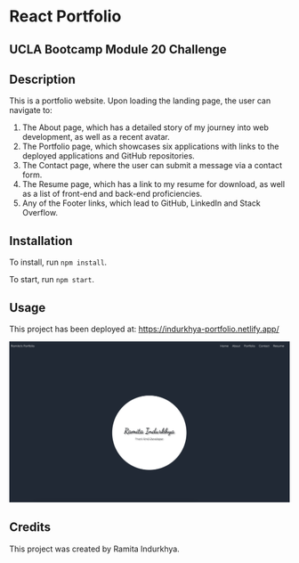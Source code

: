 # React Portfolio

## UCLA Bootcamp Module 20 Challenge

## Description

This is a portfolio website. Upon loading the landing page, the user can navigate to:

1. The About page, which has a detailed story of my journey into web development, as well as a recent avatar.
2. The Portfolio page, which showcases six applications with links to the deployed applications and GitHub repositories.
3. The Contact page, where the user can submit a message via a contact form.
4. The Resume page, which has a link to my resume for download, as well as a list of front-end and back-end proficiencies.
5. Any of the Footer links, which lead to GitHub, LinkedIn and Stack Overflow.

## Installation

To install, run `npm install`.

To start, run `npm start`.

## Usage

This project has been deployed at: https://indurkhya-portfolio.netlify.app/

<img src="./public/images/portfolio-screenshot.png" alt="screenshot"/>

## Credits

This project was created by Ramita Indurkhya.

